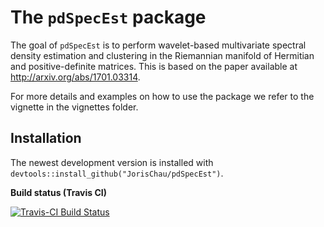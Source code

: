 
<!-- README.md is generated from README.Rmd. Please edit that file -->
The `pdSpecEst` package
=======================

The goal of `pdSpecEst` is to perform wavelet-based multivariate spectral density estimation and clustering in the Riemannian manifold of Hermitian and positive-definite matrices. This is based on the paper available at <http://arxiv.org/abs/1701.03314>.

For more details and examples on how to use the package we refer to the vignette in the vignettes folder.

Installation
------------

The newest development version is installed with `devtools::install_github("JorisChau/pdSpecEst")`.

**Build status (Travis CI)**

[![Travis-CI Build Status](https://travis-ci.org/JorisChau/pdSpecEst.svg?branch=master)](https://travis-ci.org/JorisChau/pdSpecEst)
